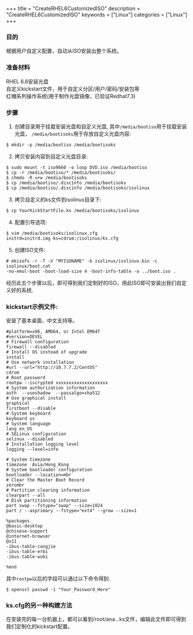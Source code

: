 +++
title = "CreateRHEL6CustomizedISO"
description = "CreateRHEL6CustomizedISO"
keywords = ["Linux"]
categories = ["Linux"]
+++
### 目的
根据用户自定义配置，自动从ISO安装出整个系统。     

### 准备材料
RHEL 6.6安装光盘   
自定义kickstart文件，用于自定义分区/用户/密码/安装包等    
红帽系列操作系统(用于制作光盘镜像，已验证Redhat7.3)    

### 步骤
1. 创建目录用于挂载安装光盘和自定义光盘,
   其中`/media/bootiso`用于挂载安装光盘，
`/media/bootisoks`用于存放自定义光盘内容:    

```
$ mkdir -p /media/bootiso /media/bootisoks
```

2. 拷贝安装内容到自定义光盘目录:    

```
$ sudo mount -t iso9660 -o loop DVD.iso /media/bootiso
$ cp -r /media/bootiso/* /media/bootisoks/
$ chmdo -R u+w /media/bootisoks
$ cp /media/bootiso/.discinfo /media/bootisoks
$ cp /media/bootiso/.discinfo /media/bootisoks/isolinux
```

3. 拷贝自定义的ks文件到isolinux目录下:    

```
$ cp YourKickStartFile.ks /media/bootisoks/isolinux
```

4. 配置引导选项:    

```
$ vim /media/bootisoks/isolinux.cfg
initrd=initrd.img ks=cdrom:/isolinux/ks.cfg
```

5. 创建ISO文件:    

```
# mkisofs -r -T -V "MYISONAME" -b isolinux/isolinux.bin -c isolinux/boot.cat
-no-emul-boot -boot-load-size 4 -boot-info-table -o ../boot.iso .
```

经历此五个步骤以后，即可得到我们定制好的ISO，用此ISO即可安装出我们自定义好的系统.    

### kickstart示例文件:    
安装了基本桌面、中文支持等。    

```
#platform=x86, AMD64, or Intel EM64T
#version=DEVEL
# Firewall configuration
firewall --disabled
# Install OS instead of upgrade
install
# Use network installation
#url --url="http://10.7.7.2/CentOS"
cdrom
# Root password
rootpw --iscrypted xxxxxxxxxxxxxxxxxxxx
# System authorization information
auth  --useshadow  --passalgo=sha512
# Use graphical install
graphical
firstboot --disable
# System keyboard
keyboard us
# System language
lang en_US
# SELinux configuration
selinux --disabled
# Installation logging level
logging --level=info

# System timezone
timezone  Asia/Hong_Kong
# System bootloader configuration
bootloader --location=mbr
# Clear the Master Boot Record
zerombr
# Partition clearing information
clearpart --all  
# Disk partitioning information
part swap --fstype="swap" --size=1024
part / --asprimary --fstype="ext4" --grow --size=1

%packages
@basic-desktop
@chinese-support
@internet-browser
@x11
-ibus-table-cangjie
-ibus-table-erbi
-ibus-table-wubi

%end
```
其中`rootpw`以后的字段可以通过以下命令得到:    

```
$ openssl passwd -1 "Your_Password_Here"
```

### ks.cfg的另一种构建方法
在安装完的每一台机器上，都可以看到/root/ana...ks文件，编辑此文件即可得到我们定制化的kickstart配置。    
